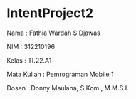 # IntentProject2
Nama        : Fathia Wardah S.Djawas

NIM         : 312210196

Kelas       : TI.22.A1

Mata Kuliah : Pemrograman Mobile 1

Dosen       : Donny Maulana, S.Kom., M.M.S.I.



